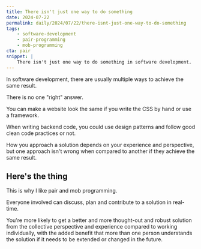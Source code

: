 ```yaml
---
title: There isn't just one way to do something
date: 2024-07-22
permalink: daily/2024/07/22/there-isnt-just-one-way-to-do-something
tags:
    - software-development
    - pair-programming
    - mob-programming
cta: pair
snippet: |
    There isn't just one way to do something in software development.
---
```


In software development, there are usually multiple ways to achieve the same result.

There is no one "right" answer.

You can make a website look the same if you write the CSS by hand or use a framework.

When writing backend code, you could use design patterns and follow good clean code practices or not.

How you approach a solution depends on your experience and perspective, but one approach isn't wrong when compared to another if they achieve the same result.

## Here's the thing

This is why I like pair and mob programming.

Everyone involved can discuss, plan and contribute to a solution in real-time.

You're more likely to get a better and more thought-out and robust solution from the collective perspective and experience compared to working individually, with the added benefit that more than one person understands the solution if it needs to be extended or changed in the future.
